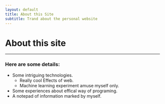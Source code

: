 ```yaml
---
layout: default
title: About this Site
subtitle: Trand about the personal website
---
```


# About this site

***

### Here are some details:

- Some intriguing technologies.
    - Really cool Effects of web.
    - Machine learning experiment amuse myself only.
- Some experiences about effical way of programing.
- A notepad of information marked by myself.